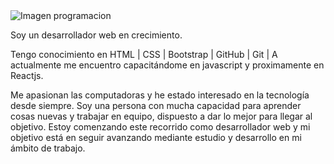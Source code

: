 <img src="https://www.weareamundsen.com/wp-content/uploads/2017/02/code-1076536_960_720.jpg" alt="Imagen programacion" style="max-width: 100%, max-height: 30%;"/>

Soy un desarrollador web en crecimiento. 

Tengo conocimiento en HTML | CSS | Bootstrap | GitHub | Git |
A actualmente me encuentro capacitándome en javascript y proximamente en Reactjs.

Me apasionan las computadoras y he estado interesado en la tecnología desde siempre.
Soy una persona con mucha capacidad para aprender cosas nuevas y trabajar en equipo, dispuesto a dar lo mejor para llegar al objetivo.
Estoy comenzando este recorrido como desarrollador web y mi objetivo está en seguir avanzando mediante
estudio y desarrollo en mi ámbito de trabajo.





